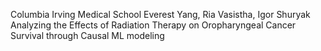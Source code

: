 Columbia Irving Medical School
Everest Yang, Ria Vasistha, Igor Shuryak
Analyzing the Effects of Radiation Therapy on Oropharyngeal Cancer Survival through Causal ML modeling

